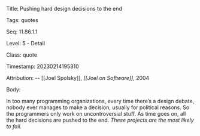 Title:  Pushing hard design decisions to the end

Tags:   quotes

Seq:    11.86.1.1

Level:  5 - Detail

Class:  quote

Timestamp: 20230214195310

Attribution: -- [[Joel Spolsky]], *[[Joel on Software]]*, 2004

Body:

In too many programming organizations, every time there’s a design debate, nobody ever manages to make a decision, usually for political reasons. So the programmers only work on uncontroversial stuff. As time goes on, all the hard decisions are pushed to the end. *These projects are the most likely to fail.*

